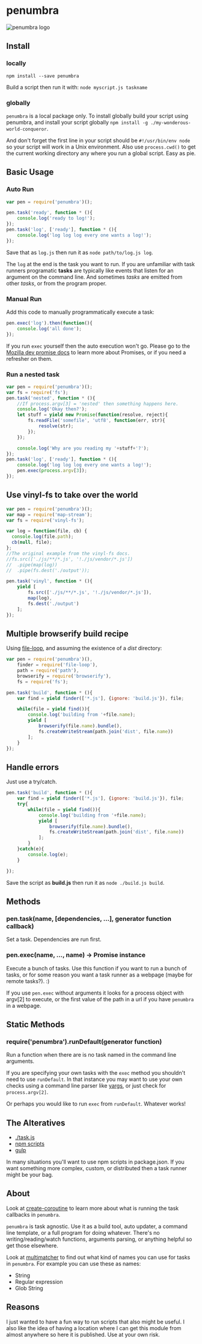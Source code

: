 penumbra
========

![penumbra logo](images/logo.png)

Install
-------

### locally

`npm install --save penumbra`

Build a script then run it with: `node myscript.js taskname`

### globally

`penumbra` is a local package only. To install globally build your script using penumbra, and install your script globally `npm install -g ./my-wonderous-world-conqueror`.

And don't forget the first line in your script should be `#!/usr/bin/env node` so your script will work in a Unix environment. Also use `process.cwd()` to get the current working directory any where you run a global script. Easy as pie.

Basic Usage
-----------

### Auto Run

```javascript
var pen = require('penumbra')();

pen.task('ready', function * (){
    console.log('ready to log!');
});
pen.task('log', ['ready'], function * (){
    console.log('log log log every one wants a log!');
});
```

Save that as `log.js` then run it as `node path/to/log.js log`.

The `log` at the end is the task you want to run. If you are unfamiliar with task runners programatic **tasks** are typically like events that listen for an argument on the command line. And sometimes *tasks* are emitted from other *tasks*, or from the program proper.

### Manual Run

Add this code to manually programmatically execute a task:

```javascript
pen.exec('log').then(function(){
    console.log('all done');
});
```

If you run `exec` yourself then the auto execution won't go. Please go to the [Mozilla dev promise docs](https://developer.mozilla.org/en-US/docs/Web/JavaScript/Reference/Global_Objects/Promise) to learn more about Promises, or if you need a refresher on them.

### Run a nested task

```javascript
var pen = require('penumbra')();
var fs = require('fs');
pen.task('nested', function * (){
    //If process.argv[3] = 'nested' then something happens here.
    console.log('Okay then?');
    let stuff = yield new Promise(function(resolve, reject){
        fs.readFile('somefile', 'utf8', function(err, str){
            resolve(str);
        });
    });

    console.log('Why are you reading my '+stuff+'?');
});
pen.task('log', ['ready'], function * (){
    console.log('log log log every one wants a log!');
    pen.exec(process.argv[3]);
});
```

Use vinyl-fs to take over the world
-----------------------------------

```javascript
var pen = require('penumbra')();
var map = require('map-stream');
var fs = require('vinyl-fs');

var log = function(file, cb) {
  console.log(file.path);
  cb(null, file);
};
//The original example from the vinyl-fs docs.
//fs.src(['./js/**/*.js', '!./js/vendor/*.js'])
//  .pipe(map(log))
//  .pipe(fs.dest('./output'));

pen.task('vinyl', function * (){
    yield [
        fs.src(['./js/**/*.js', '!./js/vendor/*.js']),
        map(log),
        fs.dest('./output')
    ];
});
```

Multiple browserify build recipe
--------------------------------

Using [file-loop](https://www.npmjs.com/package/file-loop), and assuming the existence of a *dist* directory:

```javascript
var pen = require('penumbra')(),
    finder = require('file-loop'),
    path = require('path'),
    browserify = require('browserify'),
    fs = require('fs');

pen.task('build', function * (){
    var find = yield finder(['*.js'], {ignore: 'build.js'}), file;

    while(file = yield find()){
        console.log('building from '+file.name);
        yield [
            browserify(file.name).bundle(),
            fs.createWriteStream(path.join('dist', file.name))
        ];
    }
});
```

Handle errors
-------------

Just use a try/catch.

```javascript
pen.task('build', function * (){
    var find = yield finder(['*.js'], {ignore: 'build.js'}), file;
    try{
        while(file = yield find()){
            console.log('building from '+file.name);
            yield [
                browserify(file.name).bundle(),
                fs.createWriteStream(path.join('dist', file.name))
            ];
        }
    }catch(e){
        console.log(e);
    }

});
```

Save the script as **build.js** then run it as `node ./build.js build`.

Methods
-------

### pen.task(name, [dependencies, ...], generator function callback)

Set a task. Dependencies are run first.

### pen.exec(name, ..., name) -> Promise instance

Execute a bunch of tasks. Use this function if you want to run a bunch of tasks, or for some reason you want a task runner as a webpage (maybe for remote tasks?). :)

If you use `pen.exec` without arguments it looks for a process object with argv[2] to execute, or the first value of the path in a url if you have `penumbra` in a webpage.

Static Methods
--------------

### require('penumbra').runDefault(generator function)

Run a function when there are is no task named in the command line arguments.

If you are specifying your own tasks with the `exec` method you shouldn't need to use `runDefault`. In that instance you may want to use your own checks using a command line parser like [yargs](https://www.npmjs.com/package/yargs), or just check for `process.argv[2]`.

Or perhaps you would like to run `exec` from `runDefault`. Whatever works!

The Alteratives
---------------

-	[./task.js](https://gist.github.com/substack/8313379)
-	[npm scripts](https://docs.npmjs.com/misc/scripts)
-	[gulp](https://www.npmjs.com/package/gulp)

In many situations you'll want to use npm scripts in package.json. If you want something more complex, custom, or distributed then a task runner might be your bag.

About
-----

Look at [create-coroutine](https://www.npmjs.com/package/create-coroutine) to learn more about what is running the task callbacks in `penumbra`.

`penumbra` is task agnostic. Use it as a build tool, auto updater, a command line template, or a full program for doing whatever. There's no writing/reading/watch functions, arguments parsing, or anything helpful so get those elsewhere.

Look at [multimatcher](https://www.npmjs.com/package/multimatcher) to find out what kind of names you can use for tasks in `penumbra`. For example you can use these as names:

-	String
-	Regular expression
-	Glob String

Reasons
-------

I just wanted to have a fun way to run scripts that also might be useful. I also like the idea of having a location where I can get this module from almost anywhere so here it is published. Use at your own risk.
